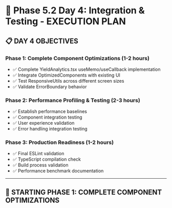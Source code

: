 # 🚀 Phase 5.2 Day 4: Integration & Testing - EXECUTION PLAN

## 📋 **DAY 4 OBJECTIVES**

### **Phase 1: Complete Component Optimizations (1-2 hours)**

- ✅ Complete YieldAnalytics.tsx useMemo/useCallback implementation
- ✅ Integrate OptimizedComponents with existing UI
- ✅ Test ResponsiveUtils across different screen sizes
- ✅ Validate ErrorBoundary behavior

### **Phase 2: Performance Profiling & Testing (2-3 hours)**

- ✅ Establish performance baselines
- ✅ Component integration testing
- ✅ User experience validation
- ✅ Error handling integration testing

### **Phase 3: Production Readiness (1-2 hours)**

- ✅ Final ESLint validation
- ✅ TypeScript compilation check
- ✅ Build process validation
- ✅ Performance benchmark documentation

---

## 🎯 **STARTING PHASE 1: COMPLETE COMPONENT OPTIMIZATIONS**
